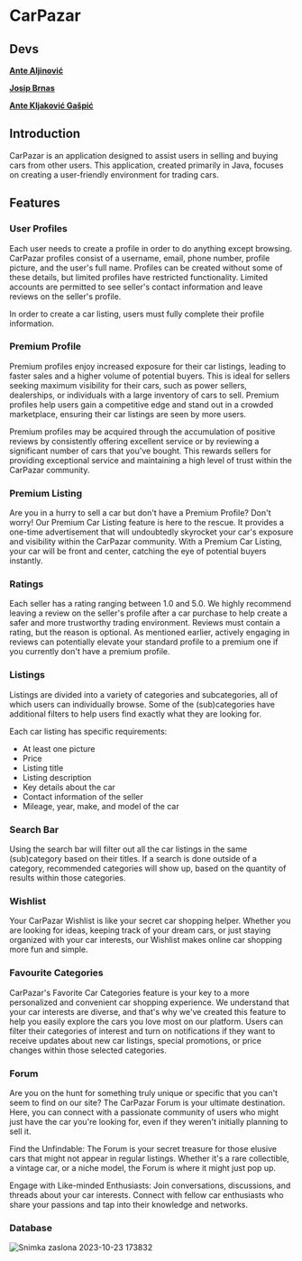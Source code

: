 # CarPazar

## Devs

**[Ante Aljinović](https://github.com/aljinovic-ante)**

**[Josip Brnas](https://github.com/Jole56)**

**[Ante Kljaković Gašpić](https://github.com/wsp83)**

## Introduction

CarPazar is an application designed to assist users in selling and buying cars from other users. This application, created primarily in Java, focuses on creating a user-friendly environment for trading cars.


## Features

### User Profiles

Each user needs to create a profile in order to do anything except browsing. CarPazar profiles consist of a username, email, phone number, profile picture, and the user's full name. Profiles can be created without some of these details, but limited profiles have restricted functionality. Limited accounts are permitted to see seller's contact information and leave reviews on the seller's profile.

In order to create a car listing, users must fully complete their profile information.


### Premium Profile

Premium profiles enjoy increased exposure for their car listings, leading to faster sales and a higher volume of potential buyers. This is ideal for sellers seeking maximum visibility for their cars, such as power sellers, dealerships, or individuals with a large inventory of cars to sell. Premium profiles help users gain a competitive edge and stand out in a crowded marketplace, ensuring their car listings are seen by more users.

Premium profiles may be acquired through the accumulation of positive reviews by consistently offering excellent service or by reviewing a significant number of cars that you've bought. This rewards sellers for providing exceptional service and maintaining a high level of trust within the CarPazar community.


### Premium Listing

Are you in a hurry to sell a car but don't have a Premium Profile? Don't worry! Our Premium Car Listing feature is here to the rescue. It provides a one-time advertisement that will undoubtedly skyrocket your car's exposure and visibility within the CarPazar community. With a Premium Car Listing, your car will be front and center, catching the eye of potential buyers instantly.


### Ratings

Each seller has a rating ranging between 1.0 and 5.0. We highly recommend leaving a review on the seller's profile after a car purchase to help create a safer and more trustworthy trading environment. Reviews must contain a rating, but the reason is optional. As mentioned earlier, actively engaging in reviews can potentially elevate your standard profile to a premium one if you currently don't have a premium profile.


### Listings

Listings are divided into a variety of categories and subcategories, all of which users can individually browse. Some of the (sub)categories have additional filters to help users find exactly what they are looking for.


Each car listing has specific requirements:
  - At least one picture
  - Price
  - Listing title
  - Listing description
  - Key details about the car
  - Contact information of the seller
  - Mileage, year, make, and model of the car


### Search Bar

Using the search bar will filter out all the car listings in the same (sub)category based on their titles. If a search is done outside of a category, recommended categories will show up, based on the quantity of results within those categories.


### Wishlist

Your CarPazar Wishlist is like your secret car shopping helper. Whether you are looking for ideas, keeping track of your dream cars, or just staying organized with your car interests, our Wishlist makes online car shopping more fun and simple.


### Favourite Categories

CarPazar's Favorite Car Categories feature is your key to a more personalized and convenient car shopping experience. We understand that your car interests are diverse, and that's why we've created this feature to help you easily explore the cars you love most on our platform. Users can filter their categories of interest and turn on notifications if they want to receive updates about new car listings, special promotions, or price changes within those selected categories.


### Forum

Are you on the hunt for something truly unique or specific that you can't seem to find on our site? The CarPazar Forum is your ultimate destination. Here, you can connect with a passionate community of users who might just have the car you're looking for, even if they weren't initially planning to sell it.

Find the Unfindable: The Forum is your secret treasure for those elusive cars that might not appear in regular listings. Whether it's a rare collectible, a vintage car, or a niche model, the Forum is where it might just pop up.

Engage with Like-minded Enthusiasts: Join conversations, discussions, and threads about your car interests. Connect with fellow car enthusiasts who share your passions and tap into their knowledge and networks.

### Database 
![Snimka zaslona 2023-10-23 173832](https://github.com/OSS-Java-Seminar-2023/TradeAway/assets/147553144/14d93e51-f3c7-4220-87d8-529f69807ae8)
